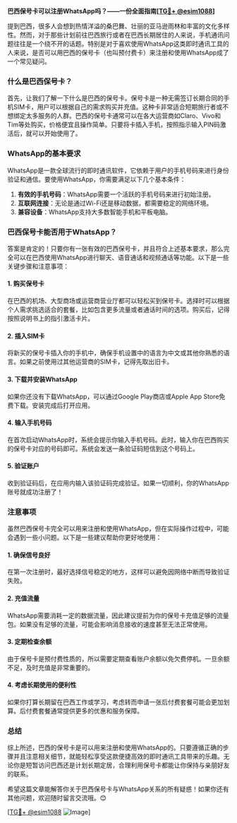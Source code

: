 **巴西保号卡可以注册WhatsApp吗？——一份全面指南[[TG💪+ @esim1088](https://t.me/s/esim1088)]**

提到巴西，很多人会想到热情洋溢的桑巴舞、壮丽的亚马逊雨林和丰富的文化多样性。然而，对于那些计划前往巴西旅行或者在巴西长期居住的人来说，手机通讯问题往往是一个绕不开的话题。特别是对于喜欢使用WhatsApp这类即时通讯工具的人来说，是否可以用巴西的保号卡（也叫预付费卡）来注册和使用WhatsApp成了一个常见疑问。

### 什么是巴西保号卡？

首先，让我们了解一下什么是巴西的保号卡。保号卡是一种无需签订长期合同的手机SIM卡，用户可以根据自己的需求购买并充值。这种卡非常适合短期旅行者或不想绑定太多服务的人群。巴西的保号卡通常可以在各大运营商如Claro、Vivo和Tim等处购买，价格便宜且操作简单。只要将卡插入手机，按照指示输入PIN码激活后，就可以开始使用了。

### WhatsApp的基本要求

WhatsApp是一款全球流行的即时通讯软件，它依赖于用户的手机号码来进行身份验证和通信。要使用WhatsApp，你需要满足以下几个基本条件：
1. **有效的手机号码**：WhatsApp需要一个活跃的手机号码来进行初始注册。
2. **互联网连接**：无论是通过Wi-Fi还是移动数据，都需要稳定的网络环境。
3. **兼容设备**：WhatsApp支持大多数智能手机和平板电脑。

### 巴西保号卡能否用于WhatsApp？

答案是肯定的！只要你有一张有效的巴西保号卡，并且符合上述基本要求，那么完全可以在巴西使用WhatsApp进行聊天、语音通话和视频通话等功能。以下是一些关键步骤和注意事项：

#### 1. 购买保号卡
在巴西的机场、大型商场或运营商营业厅都可以轻松买到保号卡。选择时可以根据个人需求挑选适合的套餐，比如包含更多流量或者通话时间的选项。购买后，记得按照说明书上的指引激活卡片。

#### 2. 插入SIM卡
将新买的保号卡插入你的手机中，确保手机设置中的语言为中文或其他你熟悉的语言。如果之前使用过其他运营商的SIM卡，记得先取出旧卡。

#### 3. 下载并安装WhatsApp
如果你还没有下载WhatsApp，可以通过Google Play商店或Apple App Store免费下载。安装完成后打开应用。

#### 4. 输入手机号码
在首次启动WhatsApp时，系统会提示你输入手机号码。此时，输入你在巴西购买的保号卡对应的号码即可。系统会发送一条验证码短信到这个号码上。

#### 5. 验证账户
收到验证码后，在应用内输入该验证码完成验证。如果一切顺利，你的WhatsApp账号就成功注册了！

### 注意事项

虽然巴西保号卡完全可以用来注册和使用WhatsApp，但在实际操作过程中，可能会遇到一些小问题。以下是一些建议帮助你更好地使用：

#### 1. 确保信号良好
在第一次注册时，最好选择信号稳定的地方，这样可以避免因网络中断而导致验证失败。

#### 2. 充值流量
WhatsApp需要消耗一定的数据流量，因此建议提前为你的保号卡充值足够的流量包。如果没有足够的流量，可能会影响消息接收的速度甚至无法正常使用。

#### 3. 定期检查余额
由于保号卡是预付费性质的，所以需要定期查看账户余额以免欠费停机。一旦余额不足，及时充值是非常重要的。

#### 4. 考虑长期使用的便利性
如果你打算长期留在巴西工作或学习，考虑转而申请一张后付费套餐可能会更加划算。后付费套餐通常提供更多的优惠和服务保障。

### 总结

综上所述，巴西的保号卡是可以用来注册和使用WhatsApp的。只要遵循正确的步骤并且注意相关细节，就能轻松享受这款便捷高效的即时通讯工具带来的乐趣。无论你是短暂访问巴西还是计划长期定居，合理利用保号卡都能让你保持与亲朋好友的联系。

希望这篇文章能解答你关于巴西保号卡与WhatsApp关系的所有疑惑！如果你还有其他问题，欢迎随时留言交流哦。😊

[[TG💪+ @esim1088](https://t.me/s/esim1088) ![Image](https://i.postimg.cc/4NQfJmqS/Snipaste-2025-05-13-00-14-12.png)]